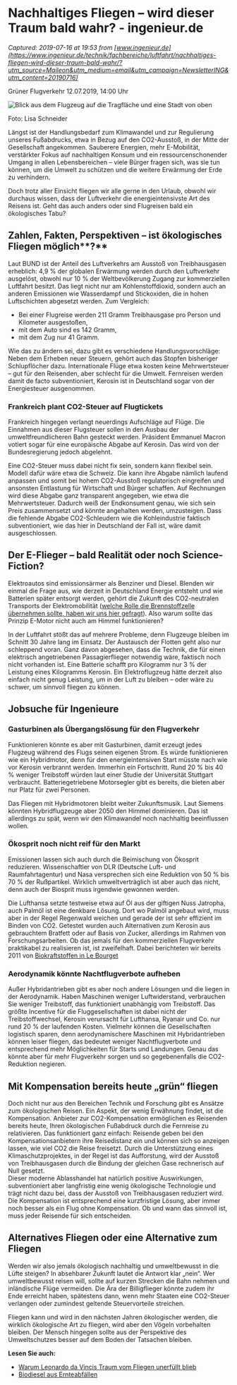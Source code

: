 # Nachhaltiges Fliegen – wird dieser Traum bald wahr? - ingenieur.de

_Captured: 2019-07-16 at 19:53 from [www.ingenieur.de](https://www.ingenieur.de/technik/fachbereiche/luftfahrt/nachhaltiges-fliegen-wird-dieser-traum-bald-wahr/?utm_source=Maileon&utm_medium=email&utm_campaign=NewsletterING&utm_content=20190716)_

Grüner Flugverkehr 12.07.2019, 14:00 Uhr

![Blick aus dem Flugzeug auf die Tragfläche und eine Stadt von oben](https://www.ingenieur.de/wp-content/uploads/2019/07/Flug_c_Lisa-Schneider-e1562920914459-980x490.jpg)

Foto: Lisa Schneider

Längst ist der Handlungsbedarf zum Klimawandel und zur Regulierung unseres Fußabdrucks, etwa in Bezug auf den CO2-Ausstoß, in der Mitte der Gesellschaft angekommen. Sauberere Energien, mehr E-Mobilität, verstärkter Fokus auf nachhaltigen Konsum und ein ressourcenschonender Umgang in allen Lebensbereichen – viele Bürger fragen sich, was sie tun können, um die Umwelt zu schützen und die weitere Erwärmung der Erde zu verhindern.

Doch trotz aller Einsicht fliegen wir alle gerne in den Urlaub, obwohl wir durchaus wissen, dass der Luftverkehr die energieintensivste Art des Reisens ist. Geht das auch anders oder sind Flugreisen bald ein ökologisches Tabu?

## Zahlen, Fakten, Perspektiven – ist ökologisches Fliegen möglich**?**

Laut BUND ist der Anteil des Luftverkehrs am Ausstoß von Treibhausgasen erheblich: 4,9 % der globalen Erwärmung werden durch den Luftverkehr ausgelöst, obwohl nur 10 % der Weltbevölkerung Zugang zur kommerziellen Luftfahrt besitzt. Das liegt nicht nur am Kohlenstoffdioxid, sondern auch an anderen Emissionen wie Wasserdampf und Stickoxiden, die in hohen Luftschichten abgesetzt werden. Zum Vergleich:

  * Bei einer Flugreise werden 211 Gramm Treibhausgase pro Person und Kilometer ausgestoßen,
  * mit dem Auto sind es 142 Gramm,
  * mit dem Zug nur 41 Gramm.

Wie das zu ändern sei, dazu gibt es verschiedene Handlungsvorschläge: Neben dem Erheben neuer Steuern, gehört auch das Stopfen bisheriger Schlupflöcher dazu. Internationale Flüge etwa kosten keine Mehrwertsteuer – gut für den Reisenden, aber schlecht für die Umwelt. Fernreisen werden damit de facto subventioniert, Kerosin ist in Deutschland sogar von der Energiesteuer ausgenommen.

### Frankreich plant CO2-Steuer auf Flugtickets

Frankreich hingegen verlangt neuerdings Aufschläge auf Flüge. Die Einnahmen aus dieser Flugsteuer sollen in den Ausbau der umweltfreundlicheren Bahn gesteckt werden. Präsident Emmanuel Macron votiert sogar für eine europäische Abgabe auf Kerosin. Das wird von der Bundesregierung jedoch abgelehnt.

Eine CO2-Steuer muss dabei nicht fix sein, sondern kann flexibel sein. Modell dafür wäre etwa die Schweiz. Die kann ihre Abgabe nämlich laufend anpassen und somit bei hohem CO2-Ausstoß regulatorisch eingreifen und ansonsten Entlastung für Wirtschaft und Bürger schaffen. Auf Rechnungen wird diese Abgabe ganz transparent angegeben, wie etwa die Mehrwertsteuer. Dadurch weiß der Endkonsument genau, wie sich sein Preis zusammensetzt und könnte angehalten werden, umzusteigen. Dass die fehlende Abgabe CO2-Schleudern wie die Kohleindustrie faktisch subventioniert, wie das hier in Deutschland der Fall ist, wäre damit ausgeschlossen.

## Der E-Flieger – bald Realität oder noch Science-Fiction?

Elektroautos sind emissionsärmer als Benziner und Diesel. Blenden wir einmal die Frage aus, wie derzeit in Deutschland Energie entsteht und wie Batterien später entsorgt werden, gehört die Zukunft des CO2-neutralen Transports der Elektromobilität ([welche Rolle die Brennstoffzelle übernehmen sollte, haben wir uns hier gefragt](https://www.ingenieur.de/technik/fachbereiche/energie/wird-die-brennstoffzelle-zu-einer-ernstzunehmenden-konkurrenz-fuer-die-batterie/)). Also warum sollte das Prinzip E-Motor nicht auch am Himmel funktionieren?

In der Luftfahrt stößt das auf mehrere Probleme, denn Flugzeuge bleiben im Schnitt 30 Jahre lang im Einsatz. Der Austausch der Flotten geht also nur schleppend voran. Ganz davon abgesehen, dass die Technik, die für einen elektrisch angetriebenen Passagierflieger notwendig wäre, faktisch noch nicht vorhanden ist. Eine Batterie schafft pro Kilogramm nur 3 % der Leistung eines Kilogramms Kerosin. Ein Elektroflugzeug hätte derzeit also einfach nicht genug Leistung, um in der Luft zu bleiben – oder wäre zu schwer, um sinnvoll fliegen zu können.

## Jobsuche für Ingenieure

### Gasturbinen als Übergangslösung für den Flugverkehr

Funktionieren könnte es aber mit Gasturbinen, damit erzeugt jedes Flugzeug während des Flugs seinen eigenen Strom. Es würde funktionieren wie ein Hybridmotor, denn für den energieintensiven Start müsste nach wie vor Kerosin verbrannt werden. Immerhin ein Fortschritt. Rund 20 % bis 40 % weniger Treibstoff würden laut einer Studie der Universität Stuttgart verbraucht. Batteriegetriebene Motorsegler gibt es bereits, die bieten aber nur Platz für zwei Personen.

Das Fliegen mit Hybridmotoren bleibt weiter Zukunftsmusik. Laut Siemens könnten Hybridflugzeuge aber 2050 den Himmel dominieren. Das ist allerdings zu spät, wenn wir den Klimawandel noch nachhaltig beeinflussen wollen.

### Ökosprit noch nicht reif für den Markt

Emissionen lassen sich auch durch die Beimischung von Ökosprit reduzieren. Wissenschaftler von DLR (Deutsche Luft- und Raumfahrtagentur) und Nasa versprechen sich eine Reduktion von 50 % bis 70 % der Rußpartikel. Wirklich umweltverträglich ist aber auch das nicht, denn auch der Biosprit muss irgendwie gewonnen werden.

Die Lufthansa setzte testweise etwa auf Öl aus der giftigen Nuss Jatropha, auch Palmöl ist eine denkbare Lösung. Dort wo Palmöl angebaut wird, muss aber in der Regel Regenwald weichen und gerade der ist sehr effizient im Binden von CO2. Getestet wurden auch Alternativen zum Kerosin aus gebrauchtem Bratfett oder auf Basis von Zucker, allerdings im Rahmen von Forschungsarbeiten. Ob das jemals für den kommerziellen Flugverkehr praktikabel zu realisieren ist, ist zweifelhaft. Dabei berichteten wir bereits 2011 von [Biokraftstoffen in Le Bourget](https://www.ingenieur.de/technik/fachbereiche/raumfahrt/biokraftstoffe-fuer-luftfahrt/)

### Aerodynamik könnte Nachtflugverbote aufheben

Außer Hybridantrieben gibt es aber noch andere Lösungen und die liegen in der Aerodynamik. Haben Maschinen weniger Luftwiderstand, verbrauchen Sie weniger Treibstoff, das funktioniert unabhängig vom Treibstoff. Das größte Incentive für die Fluggesellschaften ist dabei nicht der Treibstoffwechsel, Kerosin verursacht für Lufthansa, Ryanair und Co. nur rund 20 % der laufenden Kosten. Vielmehr können die Gesellschaften logistisch sparen, denn aerodynamischere Maschinen mit Hybridantrieben können leiser fliegen, das bedeutet weniger Nachtflugverbote und entsprechend mehr Möglichkeiten für Starts und Landungen. Genau das könnte aber für mehr Flugverkehr sorgen und so gegebenenfalls die CO2-Reduktion negieren.

## Mit Kompensation bereits heute „grün“ fliegen

Doch nicht nur aus den Bereichen Technik und Forschung gibt es Ansätze zum ökologischen Reisen. Ein Aspekt, der wenig Erwähnung findet, ist die Kompensation. Anbieter zur CO2-Kompensation ermöglichen es Reisenden bereits heute, Ihren ökologischen Fußabdruck durch die Fernreise zu relativieren. Das funktioniert ganz einfach: Reisende geben bei den Kompensationsanbietern ihre Reisedistanz ein und können sich so anzeigen lassen, wie viel CO2 die Reise freisetzt. Durch die Unterstützung eines Klimaschutzprojektes, in der Regel ist das Aufforstung, wird der Ausstoß von Treibhausgasen durch die Bindung der gleichen Gase rechnerisch auf Null gesetzt.  
Dieser moderne Ablasshandel hat natürlich positive Auswirkungen, subventioniert aber langfristig eine wenig ökologische Technologie und trägt nicht dazu bei, dass der Ausstoß von Treibhausgasen reduziert wird. Die Kompensation ist entsprechend eine kurzfristige Lösung, aber immer noch besser als ein Flug ohne Kompensation. Ob und wann das sinnvoll ist, muss jeder Reisende für sich entscheiden.

## Alternatives Fliegen oder eine Alternative zum Fliegen

Werden wir also jemals ökologisch nachhaltig und umweltbewusst in die Lüfte steigen? In absehbarer Zukunft lautet die Antwort klar „nein“. Wer umweltbewusst reisen will, sollte auf kurzen Strecken die Bahn nehmen und inländische Flüge vermeiden. Die Ära der Billigflieger könnte zudem ihr Ende erreicht haben, spätestens dann, wenn mehr Staaten eine CO2-Steuer verlangen oder zumindest geltende Steuervorteile streichen.

Fliegen kann und wird in den nächsten Jahren ökologischer werden, die wirklich ökologische Art zu fliegen, wird aber den Vögeln vorbehalten bleiben. Der Mensch hingegen sollte aus der Perspektive des Umweltschutzes besser auf dem Boden der Tatsachen bleiben.

**Lesen Sie auch:**

  * [Warum Leonardo da Vincis Traum vom Fliegen unerfüllt blieb](https://www.ingenieur.de/technik/fachbereiche/luftfahrt/leonardo-da-vinci-warum-sein-traum-vom-fliegen-unerfuellt-blieb/)
  * [Biodiesel aus Ernteabfällen](https://www.ingenieur.de/technik/fachbereiche/energie/biodiesel-aus-ernteabfaellen/)
